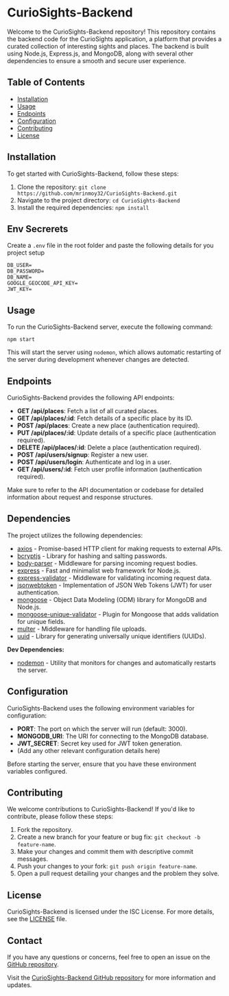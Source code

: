 # CurioSights-Backend

Welcome to the CurioSights-Backend repository! This repository contains the backend code for the CurioSights application, a platform that provides a curated collection of interesting sights and places. The backend is built using Node.js, Express.js, and MongoDB, along with several other dependencies to ensure a smooth and secure user experience.

## Table of Contents

- [Installation](#installation)
- [Usage](#usage)
- [Endpoints](#endpoints)
- [Configuration](#configuration)
- [Contributing](#contributing)
- [License](#license)

## Installation

To get started with CurioSights-Backend, follow these steps:

1. Clone the repository: `git clone https://github.com/mrinmoy32/CurioSights-Backend.git`
2. Navigate to the project directory: `cd CurioSights-Backend`
3. Install the required dependencies: `npm install`

## Env Secrerets

Create a `.env` file in the root folder and paste the following details for you project setup

```
DB_USER=
DB_PASSWORD=
DB_NAME=
GOOGLE_GEOCODE_API_KEY=
JWT_KEY=
```

## Usage

To run the CurioSights-Backend server, execute the following command:

```
npm start
```

This will start the server using `nodemon`, which allows automatic restarting of the server during development whenever changes are detected.

## Endpoints

CurioSights-Backend provides the following API endpoints:

- **GET /api/places**: Fetch a list of all curated places.
- **GET /api/places/:id**: Fetch details of a specific place by its ID.
- **POST /api/places**: Create a new place (authentication required).
- **PUT /api/places/:id**: Update details of a specific place (authentication required).
- **DELETE /api/places/:id**: Delete a place (authentication required).
- **POST /api/users/signup**: Register a new user.
- **POST /api/users/login**: Authenticate and log in a user.
- **GET /api/users/:id**: Fetch user profile information (authentication required).

Make sure to refer to the API documentation or codebase for detailed information about request and response structures.

## Dependencies

The project utilizes the following dependencies:

- [axios](https://www.npmjs.com/package/axios) - Promise-based HTTP client for making requests to external APIs.
- [bcryptjs](https://www.npmjs.com/package/bcryptjs) - Library for hashing and salting passwords.
- [body-parser](https://www.npmjs.com/package/body-parser) - Middleware for parsing incoming request bodies.
- [express](https://www.npmjs.com/package/express) - Fast and minimalist web framework for Node.js.
- [express-validator](https://www.npmjs.com/package/express-validator) - Middleware for validating incoming request data.
- [jsonwebtoken](https://www.npmjs.com/package/jsonwebtoken) - Implementation of JSON Web Tokens (JWT) for user authentication.
- [mongoose](https://www.npmjs.com/package/mongoose) - Object Data Modeling (ODM) library for MongoDB and Node.js.
- [mongoose-unique-validator](https://www.npmjs.com/package/mongoose-unique-validator) - Plugin for Mongoose that adds validation for unique fields.
- [multer](https://www.npmjs.com/package/multer) - Middleware for handling file uploads.
- [uuid](https://www.npmjs.com/package/uuid) - Library for generating universally unique identifiers (UUIDs).

**Dev Dependencies:**

- [nodemon](https://www.npmjs.com/package/nodemon) - Utility that monitors for changes and automatically restarts the server.

## Configuration

CurioSights-Backend uses the following environment variables for configuration:

- **PORT**: The port on which the server will run (default: 3000).
- **MONGODB_URI**: The URI for connecting to the MongoDB database.
- **JWT_SECRET**: Secret key used for JWT token generation.
- (Add any other relevant configuration details here)

Before starting the server, ensure that you have these environment variables configured.

## Contributing

We welcome contributions to CurioSights-Backend! If you'd like to contribute, please follow these steps:

1. Fork the repository.
2. Create a new branch for your feature or bug fix: `git checkout -b feature-name`.
3. Make your changes and commit them with descriptive commit messages.
4. Push your changes to your fork: `git push origin feature-name`.
5. Open a pull request detailing your changes and the problem they solve.

## License

CurioSights-Backend is licensed under the ISC License. For more details, see the [LICENSE](LICENSE) file.

## Contact

If you have any questions or concerns, feel free to open an issue on the [GitHub repository](https://github.com/mrinmoy32/CurioSights-Backend/issues).

Visit the [CurioSights-Backend GitHub repository](https://github.com/mrinmoy32/CurioSights-Backend) for more information and updates.

